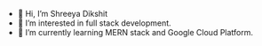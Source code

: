- 👋 Hi, I’m Shreeya Dikshit
- 👀 I’m interested in full stack development.
- 🌱 I’m currently learning MERN stack and Google Cloud Platform.


<!---
shrcode/shrcode is a ✨ special ✨ repository because its `README.md` (this file) appears on your GitHub profile.
You can click the Preview link to take a look at your changes.
--->
